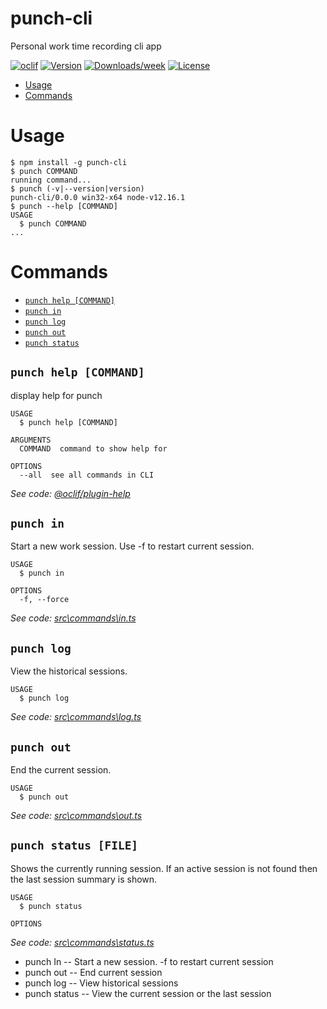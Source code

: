 punch-cli
=========

Personal work time recording cli app

[![oclif](https://img.shields.io/badge/cli-oclif-brightgreen.svg)](https://oclif.io)
[![Version](https://img.shields.io/npm/v/punch-cli.svg)](https://npmjs.org/package/punch-cli)
[![Downloads/week](https://img.shields.io/npm/dw/punch-cli.svg)](https://npmjs.org/package/punch-cli)
[![License](https://img.shields.io/npm/l/punch-cli.svg)](https://github.com/Projects/punch-cli/blob/master/package.json)

<!-- toc -->
* [Usage](#usage)
* [Commands](#commands)
<!-- tocstop -->
# Usage
<!-- usage -->
```sh-session
$ npm install -g punch-cli
$ punch COMMAND
running command...
$ punch (-v|--version|version)
punch-cli/0.0.0 win32-x64 node-v12.16.1
$ punch --help [COMMAND]
USAGE
  $ punch COMMAND
...
```
<!-- usagestop -->
# Commands
<!-- commands -->
* [`punch help [COMMAND]`](#punch-help-command)
* [`punch in`](#punch-in)
* [`punch log`](#punch-log)
* [`punch out`](#punch-out)
* [`punch status`](#punch-status-file)

## `punch help [COMMAND]`

display help for punch

```
USAGE
  $ punch help [COMMAND]

ARGUMENTS
  COMMAND  command to show help for

OPTIONS
  --all  see all commands in CLI
```

_See code: [@oclif/plugin-help](https://github.com/oclif/plugin-help/blob/v2.2.3/src\commands\help.ts)_

## `punch in`

Start a new work session. Use -f to restart current session.

```
USAGE
  $ punch in

OPTIONS
  -f, --force
```

_See code: [src\commands\in.ts](https://github.com/Projects/punch-cli/blob/v0.0.0/src\commands\in.ts)_

## `punch log`

View the historical sessions.

```
USAGE
  $ punch log
```

_See code: [src\commands\log.ts](https://github.com/Projects/punch-cli/blob/v0.0.0/src\commands\log.ts)_

## `punch out`

End the current session.

```
USAGE
  $ punch out
```

_See code: [src\commands\out.ts](https://github.com/Projects/punch-cli/blob/v0.0.0/src\commands\out.ts)_

## `punch status [FILE]`

Shows the currently running session. If an active session is not found then the last session summary is shown.

```
USAGE
  $ punch status

OPTIONS
```

_See code: [src\commands\status.ts](https://github.com/Projects/punch-cli/blob/v0.0.0/src\commands\status.ts)_
<!-- commandsstop -->
- punch In -- Start a new session. -f to restart current session
- punch out -- End current session
- punch log -- View historical sessions
- punch status -- View the current session or the last session
